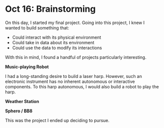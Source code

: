 # Oct 16: Brainstorming

On this day, I started my final project. Going into this project, I knew I wanted to build something that:

- Could interact with its physical environment
- Could take in data about its environment
- Could use the data to modify its interactions

With this in mind, I found a handful of projects particularly interesting.

**Music-playing Robot**

I had a long-standing desire to build a laser harp. However, such an electronic instrument has no inherent autonomous or interactive components. To this harp autonomous, I would also build a robot to play the harp. 

**Weather Station**

**Sphero / BB8**

This was the project I ended up deciding to pursue.